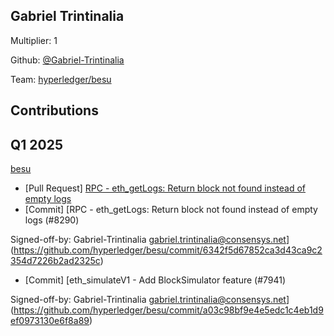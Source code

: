 ## Gabriel Trintinalia
Multiplier: 1

Github: [@Gabriel-Trintinalia](https://github.com/Gabriel-Trintinalia)

Team: [hyperledger/besu](https://github.com/hyperledger/besu/pulls?q=author%3AGabriel-Trintinalia)

## Contributions
## Q1 2025

[besu](https://github.com/hyperledger/besu)
* [Pull Request] [RPC - eth_getLogs: Return block not found instead of empty logs](https://github.com/hyperledger/besu/pull/8290)
* [Commit] [RPC - eth_getLogs: Return block not found instead of empty logs (#8290)

Signed-off-by: Gabriel-Trintinalia <gabriel.trintinalia@consensys.net>](https://github.com/hyperledger/besu/commit/6342f5d67852ca3d43ca9c2354d7226b2ad2325c)
* [Commit] [eth_simulateV1 - Add BlockSimulator feature (#7941)

Signed-off-by: Gabriel-Trintinalia <gabriel.trintinalia@consensys.net>](https://github.com/hyperledger/besu/commit/a03c98bf9e4e5edc1c4eb1d9ef0973130e6f8a89)
